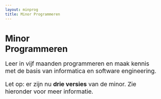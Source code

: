 ```yaml
---
layout: minprog
title: Minor Programmeren
---
```


<div class="rounded-lg border-0 position-relative text-center d-flex flex-column justify-content-center markered3 p-3 mt-3"
        style="min-height:calc(100vh - 112px - 3rem);">
    <!--div class="my-5">
        <img class="img-fluid" style="max-width:30vw" src="{{ site.baseurl }}/assets/logos/programmeren.svg">
    </div-->
    <div class="p-3 position-relative">
        <h1 class="display-1 d-inline position-abssolute d-block">
            Minor<br> Program&#8203;meren
        </h1>
        <p class="mt-5" style="font-size:1.2rem;">Leer in vijf maanden programmeren en maak kennis met de basis van informatica en software engineering.</p>
        <p class="mt-5" style="font-size:1.2rem;">Let op: er zijn nu <strong>drie versies</strong> van de minor. Zie hieronder voor meer informatie.</p>
    </div>
</div>

<!-- <div class="panel p-5 rounded bg-light text-center">
    <p class="w-75 mx-auto font-weight-bold">
    Let op: de informatie op deze pagina is grotendeels bijgewerkt voor het studiejaar 2021-2022, maar wordt nog wel aangepast. Op 1 mei is alles definitief en worden de aanmeldingen geopend.
    </p>
</div> -->

<div class="row mt-3 my-md-5 row-cols-1 row-cols-md-2" style="">
    <div class="col">
        <img class="img-fluid rounded-lg" src="{{ site.baseurl }}/assets/minprog/bots.jpeg">
    </div>
    <div class="col px-4 px-md-3 py-4 py-md-0">
        <h2 class="mb-3">Inhoud</h2>
        <p class="display-6">
            De minor Programmeren is 30 studiepunten en volg je standaard in een halfjaar. Je leert eerst uitgebreid de basis van programmeren (en meteen hoe een computer werkt), en daarna ga je je verdiepen in technieken die je nodig hebt om programmeren toe te passen in allerlei situaties.
        </p>
        <p class="display-6">
            We gebruiken de tijd om je heel veel zelf te laten programmeren, maar ook om je kennis te laten maken met de manier van werken en de taal van het vakgebied, zodat je niet alleen zelf programma's kunt schrijven, maar ook op een effectieve manier kunt samenwerken met andere programmeurs. 
        </p>
        <p class="display-6">
            Om mee te doen heb je geen enkele voorkennis van programmeren nodig, alleen de 
            motivatie en de tijd om vijf maanden heel hard te werken!
        </p>
    </div>
</div>


<div class="rounded-lg panel-bg panel-padded panel-content-50 text-light markered4 pdb">
    <div>
        <h2 class="display-4">Online lesmateriaal</h2>
        <p class="display-6">
            Voor al onze cursussen selecteren we het beste online lesmateriaal 
            om mee te leren programmeren, speciaal voor studenten zonder voorkennis.

        </p>
    </div>
    <div class="mt-5 pb-3 w-md-75">
        <div class="embed-responsive embed-responsive-16by9 border border-light">
            <iframe class="embed-responsive-item"  src="https://www.youtube-nocookie.com/embed/5dFxQRcsKpw" frameborder="0" allow="accelerometer; autoplay; encrypted-media; gyroscope; picture-in-picture" allowfullscreen></iframe>
        </div>
    </div>
</div>


<div class="row my-3 my-md-5 row-cols-1 row-cols-md-2 mb-5">
    <div class="col">
        <img class="img-fluid rounded-lg" src="{{ site.baseurl }}/assets/minprog/college.jpeg">
    </div>
    <div class="col px-4 px-md-3 my-4 my-md-0">
        <h2 class="mb-3">Werkwijze</h2>
        <p class="display-6">
            Jouw dag bestaat uit heel veel programmeren en puzzelen, afgewisseld met
            groepsactiviteiten en videocolleges. Wij bieden je een fijne structuur om je helemaal
            te kunnen storten in het
            programmeren. Sommige opdrachten maak je met z'n twee&euml;n, maar de meeste doe je individueel, omdat we willen dat
            iedereen goed leert zelf problemen oplossen.
        </p>
        <p class="display-6">
            Je wordt daarnaast ingedeeld in een team, waarmee je elke dag lief en
            leed kunt delen. Want programmeren kan, zeker in dit hoge tempo, flink frustrerend 
            zijn! Je team zal je niet alleen steunen, maar jullie denken ook met
            elkaar na over de aanpak. En je kunt elke dag terecht voor hulp bij &eacute;&eacute;n
            van de studentassistenten.
        </p>
        <p class="display-6">
            Het onderwijs vindt op locatie plaats als de omstandigheden dat toelaten.
        </p>
    </div>
</div>



<div class="panel panel-padded mb-0" style="">

<h2 class="display-3 text-center mt-5">Versies</h2>


<div class="row my-3 my-md-4 row-cols-1 row-cols-md-3 align-items-center">
    <div class="col px-4 px-md-3 my-4 my-md-0">
        <div class="markered5-outline rounded-lg p-4 text-center">
            <!-- <h4 class="mb-0">Minor Programmeren</h4> -->
            <h2 class="mb-1 display-4">MinProg<sub>Flex</sub></h2>
            <h5 class="mb-3">6&ndash;30 punten in 1 of 2 semesters</h5>
            <p class="display-6">
                Wil je de tijd nemen om te leren programmeren of dit combineren 
                met andere vakken? Dan kun je 
                de parttime-minor kiezen.
                Toch kost het programmeren je rustig nog 20 uur per week,
                want veel oefenen is cruciaal. 
                Er is wel veel flexibiliteit in de roosters.
            </p>
            <p>&star;</p>
            <p class="small">
                Er is één verplichte werkgroep per week. De keuze voor werkgroep
                kan in de week voor de start van de minor gedaan worden. Er zijn altijd diverse opties.
                Daarnaast kun je op verschillende momenten op het Science Park komen
                werken en je kunt vrijwel elke doordeweekse middag assistentie krijgen bij het
                programmeren.
            </p>
        </div>
    </div>
    <div class="col">
        <div class="markered2 rounded-lg p-4 text-white text-center">
            <!-- <h4 class="mb-0 display-5">Minor Programmeren</h4> -->
            <h2 class="mb-1 display-4">MinProg</h2>
            <h5 class="mb-3">30 punten in 1 semester</h5>
            <p class="display-6">
                Heb je geen of bescheiden programmeerervaring of ben je op zoek naar meer oefening? 
                Dan ga je voor de fulltime-minor. Je bent 5 dagen per week 
                de hele dag aanwezig. Een perfecte manier om in een sociale omgeving te leren programmeren met veel toegang tot begeleiding en hulp. Deze optie
                wordt vaak gekozen door studenten die eerder maximaal één programmeervak hebben gedaan.
                 Andere vakken
                volgen is absoluut niet mogelijk.
            </p>
            <p>&star;</p>
            <p class="small">
                Aanwezigheid is hier verplicht van 9 tot 17 uur en wordt goed bijgehouden.
                Er zijn alleen incidentele uitzonderingen mogelijk voor bruiloften en dergelijke,
                maar nooit om een ander vak te kunnen volgen.
            </p>
        </div>
    </div>
    <div class="col">
        <div class="markered5-outline rounded-lg p-4 text-center">
            <!-- <h4 class="mb-0">Minor Programmeren</h4> -->
            <h2 class="mb-1 display-4">MinProg<sub>XP</sub></h2>
            <h5 class="mb-3">30 punten in 1 semester</h5>
            <p class="display-6">
                Heb je al programmeerervaring in Python, Java of C, en ben je vrij comfy 
                met het schrijven van code? Dan kun je deze versie van de minor
                doen. De opdrachten zijn wat uitdagender dan bij de fulltime-minor.
                Je bent 3 dagen per week 4 uur verplicht aanwezig met andere studenten van de MinProg<sup>XP</sup>.
            </p>
            <p>&star;</p>
            <p class="small">Je kunt vooraf kiezen uit twee opties voor de aanwezigheid. Mis je bij deze versie een deadline, dan moet je switchen naar de standaardminor met verplichte aanwezigheid. Op dat moment moet je andere vakken of een bijbaantje alsnog laten vallen. Kies deze optie dus niet als je weinig ervaring hebt. Je kunt ook vooraf met ons overleggen, stuur dan een mail!</p>
        </div>
    </div>
</div>

<p class="display-6 text-center mt-5">
    Als je twijfelt tussen de MinProg en de MinProg<sup>XP</sup>, dan kun je het beste met de normale minor starten.<br> Je kunt dan geen andere vakken volgen. Stuur gerust een 
    <a href="mailto:help@mprog.nl">mail</a> voor overleg.
</p>

</div>


<div class="panel panel-padded  rounded-lg text-center bg-light mb-0" style="">
    
    <h2 class="display-3 markered px-4 mb-5 pt-3 pb-0">Vakken</h2>
    
    <p class="display-6 w-50 mx-auto">Dit zijn de vakken die je volgt tijdens de Minor Programmeren. Elk vak is 6 studiepunten, dus kost je ongeveer 160 uur aan gefocust studeren.
        De meeste studenten vinden onze vakken veel zwaarder dan die van hun eigen opleiding (maar ook leuker!).</p>

    <div class="w-75-centered mt-5 text-left ">
        <div class="row row-cols-1 row-cols-md-2">
        {% assign courses = site.courses | sort: "order" %}
        {% for course in courses %}
        {% if course.curriculum == "Minor Programmeren" %}
        <div class="col mb-4 px-0 px-md-3">
            <div class="card mb-3 bg-transparent border-0 h-100" style="smax-width: 540px;">
                <div class="card-body">
                    <h5 class="card-title mb-0">{{ course.name }}</h5>
                    <p class="text-muted">Niveau: {{ course.niveau }}</p>
                    <p class="card-text mt-3">{{ course.content | markdownify }}</p>
                    {% for speed in course.info %}
                    <!--p class="card-text mb-1">
                        <a href="{{ speed.studiegids }}">Studiegids {{ speed.speed | capitalize }} &rarr;</a>
                    </p-->
                    {% endfor %}
                </div>
            </div>
        </div>  
        {% endif %}
        {% endfor %}
        </div>
    </div>

    <p class="display-6 w-50 mx-auto">De vakken zijn enigszins flexibel in te plannen: elk
        vak wordt twee keer per jaar gegeven in zowel de fulltime- als parttime-variant. Doe je de fulltime-minor in één semester? Dan volg je gewoon de genoemde vakken achter elkaar. De exacte planning kun je bekijken via de aanmeldingswebsite, zodra deze geopend is.</p>


</div>


<div class="panel-bg panel-padded panel-content-50">
    <h2 class="display-3 markered px-4 mb-5 pt-3 pb-0">Toelating</h2>
    <p class="display-6">
        De minor Programmeren is toegankelijk voor studenten uit het derde jaar of hoger van universiteit en hbo (we checken het aantal EC dat je gehaald hebt). Studenten uit het vakgebied van de ICT kunnen niet meedoen met deze minor. Kom je van het hbo, kijk dan ook eens bij <a href="https://www.kiesopmaat.nl/modules/31fr/-/141551/">deze minor</a> met vergelijkbare inhoud, maar specifiek op hbo-niveau.
    </p>
    <h3 class="mt-4 mb-3">Bijvak</h3>
    <p class="display-6">
        Studeer je nog niet aan de UvA? Dan kun je meestal bijvakker worden zonder extra collegegeld te betalen. Let op dat je voor inschrijving als bijvakker wel een vwo-diploma met wiskunde moet hebben, of een hbo-propedeuse. Na je aanmelding helpen we je door alle benodigde stappen heen.
        De toelatingsprocedure voor niet-UvA-studenten kan meer dan een maand in beslag nemen (het is niet mogelijk deze te starten vóórdat de aanmelding op deze website opent).
    </p>
    
    <h3 class="mt-4 mb-3">Benodigdheden</h3>
    <p class="display-6">
        Om mee te doen aan deze minor heb je een eigen laptop nodig. Dit hoeft geen
        gloednieuw exemplaar te zijn. Mac, Windows of Linux zijn allemaal prima. Een goedwerkende
        wifi-verbinding is wel heel belangrijk.
    </p>

    <h3 class="mt-4 mb-3">Jaarindeling en startdata</h3>
    <p class="display-6">
        Het eerste semester loopt van 6 september t/m 4 februari, en het tweede semester loopt van 7 februari t/m 1 juli. Als je een complete minor doet, dan duurt deze altijd van de eerste tot en met de laatste dag van het semester. Let op dat in het eerste semester geen herfstvakantie is ingeroosterd, zoals bij sommige andere opleidingen. Een complete kalender van het academisch jaar 2021-2022 <a href="https://www.uva.nl/onderwijs/bachelor/praktische-zaken/academische-kalender/academische-kalender.html">vind je hier</a>.
    </p>
</div>


<div class="rounded-lg py-5 min-vh-75 v-center text-center markered3">
    <div class="px-4">
        <h2 class="display-2 text-center mb-4 text-light">Aanmelden</h2>
        <p class="w-50 mx-auto mb-5" style="font-size:1.2rem;">
            Om je aanmelding voor de minor Programmeren te starten vul je eerst je persoonlijke gegevens in. Daarna helpen we je verder met alle stappen van je aanmelding. Er is nog voldoende ruimte!
        </p>
        <p class="mb-5">
            <a href="https://register.mprog.nl/" class="btn btn-outline-dark btn-lg">Aanmelden voor Semester 2</a>
        </p>
        <!--p class="mb-0 w-75 mx-auto">
            Aanmelden voor het eerste semester van studiejaar 2021/2022 kan vanaf 1 mei. Inschrijving voor de vakken kan vervolgens vanaf 11 juni, tijdens de normale vakinschrijving van de UvA.
        </p-->
    </div>
</div>


<div class="panel-bg panel-padded panel-content-50">
    <h2 class="display-4">Vragen</h2>
    <p class="display-6">
        Heb je nog vragen? Stuur een e-mail naar <a href="mailto:help@mprog.nl">help@mprog.nl</a>. E&eacute;n van de docenten of assistenten zal je te woord staan.
    </p>
</div>

